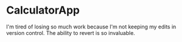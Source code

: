 CalculatorApp
=============

I'm tired of losing so much work because I'm not keeping my edits in version control. The ability to revert is so invaluable. 

